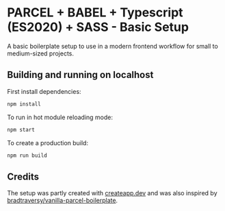 # PARCEL + BABEL + Typescript (ES2020) + SASS - Basic Setup

A basic boilerplate setup to use in a modern frontend workflow for small to medium-sized projects.

## Building and running on localhost

First install dependencies:

```sh
npm install
```

To run in hot module reloading mode:

```sh
npm start
```

To create a production build:

```sh
npm run build
```

## Credits

The setup was partly created with [createapp.dev](https://createapp.dev/) and was also inspired by [bradtraversy/vanilla-parcel-boilerplate](https://github.com/bradtraversy/vanilla-parcel-boilerplate).
